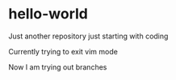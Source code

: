 # hello-world
Just another repository
just starting with coding


Currently trying to exit vim mode 

Now I am trying out branches



